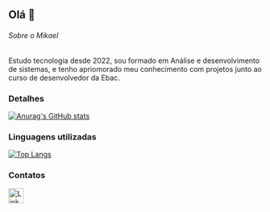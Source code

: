 ## Olá 👋


###### Sobre o Mikael
Estudo tecnologia desde 2022, sou formado em Análise e desenvolvimento de sistemas, e tenho apriomorado meu conhecimento com projetos junto ao curso de desenvolvedor da Ebac.

### Detalhes

[![Anurag's GitHub stats](https://github-readme-stats.vercel.app/api?username=MikaelReis&show_icons=true&theme=dark)](https://github.com/anuraghazra/github-readme-stats)

### Linguagens utilizadas

[![Top Langs](https://github-readme-stats.vercel.app/api/top-langs/?username=MikaelReis&layout=compact)](https://github.com/anuraghazra/github-readme-stats)

### Contatos

[<img src='https://img.shields.io/badge/LinkedIn-0077B5?style=for-the-badge&logo=linkedin&logoColor=white' alt='Linkedin' height='30'>](https://www.linkedin.com/in/mikaelreis/)
